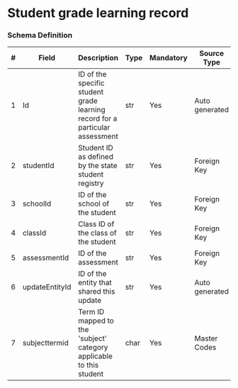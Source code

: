 Student grade learning record
===

### Schema Definition

|**#**|**Field**|**Description**|**Type**|**Mandatory**|**Source Type**|**Source overview**|**Comments**|
|---------|---------|--------|--------|--------|--------|--------|---------------|
|1|Id|ID of the specific student grade learning record for a particular assessment|str|Yes|Auto generated|-||
|2|studentId|Student ID as defined by the state student registry|str|Yes|Foreign Key|-||
|3|schoolId|ID of the school of the student|str|Yes|Foreign Key|-||
|4|classId|Class ID of the class of the student|str|Yes|Foreign Key|-||
|5|assessmentId|ID of the assessment|str|Yes|Foreign Key|-||
|6|updateEntityId|ID of the entity that shared this update|str|Yes|Auto generated|-||
|7|subjecttermid|Term ID mapped to the 'subject' category applicable to this student |char|Yes|Master Codes|Terms mapped to Subject Category||
